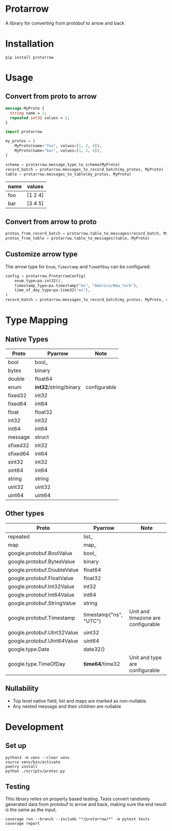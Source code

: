 # Protarrow

A library for converting from protobuf to arrow and back 

# Installation

```shell
pip install protarrow
```

# Usage

## Convert from proto to arrow

```protobuf
message MyProto {
  string name = 1;
  repeated int32 values = 2;
}
```

```python
import protarrow

my_protos = [
    MyProto(name="foo", values=[1, 2, 4]),
    MyProto(name="bar", values=[1, 2, 4]),
]

schema = protarrow.message_type_to_schema(MyProto)
record_batch = protarrow.messages_to_record_batch(my_protos, MyProto)
table = protarrow.messages_to_table(my_protos, MyProto)
```

| name   | values   |
|:-------|:---------|
| foo    | [1 2 4]  |
| bar    | [3 4 5]  |


## Convert from arrow to proto

```python
protos_from_record_batch = protarrow.table_to_messages(record_batch, MyProto)
protos_from_table = protarrow.table_to_messages(table, MyProto)
```

## Customize arrow type

The arrow type for `Enum`, `Timestamp` and `TimeOfDay` can be configured:

```python
config = protarrow.ProtarrowConfig(
    enum_type=pa.int32(),
    timestamp_type=pa.timestamp("ms", "America/New_York"),
    time_of_day_type=pa.time32("ms"),
)
record_batch = protarrow.messages_to_record_batch(my_protos, MyProto, config)
```

# Type Mapping

## Native Types

| Proto    | Pyarrow                 | Note         |
|----------|-------------------------|--------------|
| bool     | bool_                   |              |
| bytes    | binary                  |              |
| double   | float64                 |              |
| enum     | **int32**/string/binary | configurable |
| fixed32  | int32                   |              |
| fixed64  | int64                   |              |
| float    | float32                 |              |
| int32    | int32                   |              |
| int64    | int64                   |              |
| message  | struct                  |              |
| sfixed32 | int32                   |              |
| sfixed64 | int64                   |              |
| sint32   | int32                   |              |
| sint64   | int64                   |              |
| string   | string                  |              |
| uint32   | uint32                  |              |
| uint64   | uint64                  |              |

## Other types


| Proto                       | Pyarrow                | Note                               |
|-----------------------------|------------------------|------------------------------------|
| repeated                    | list_                  |                                    |
| map                         | map_                   |                                    |
| google.protobuf.BoolValue   | bool_                  |                                    |
| google.protobuf.BytesValue  | binary                 |                                    |
| google.protobuf.DoubleValue | float64                |                                    |
| google.protobuf.FloatValue  | float32                |                                    |
| google.protobuf.Int32Value  | int32                  |                                    |
| google.protobuf.Int64Value  | int64                  |                                    |
| google.protobuf.StringValue | string                 |                                    |
| google.protobuf.Timestamp   | timestamp("ns", "UTC") | Unit and timezone are configurable |
| google.protobuf.UInt32Value | uint32                 |                                    |
| google.protobuf.UInt64Value | uint64                 |                                    |
| google.type.Date            | date32()               |                                    |
| google.type.TimeOfDay       | **time64**/time32      | Unit and type are configurable     |

## Nullability

* Top level native field, list and maps are marked as non-nullable.
* Any nested message and their children are nullable

# Development

## Set up

```shell
python3 -m venv --clear venv
source venv/bin/activate
poetry install
python ./scripts/protoc.py
```

## Testing

This library relies on property based testing. 
Tests convert randomly generated data from protobuf to arrow and back, making sure the end result is the same as the input.

```shell
coverage run --branch --include "*/protarrow/*" -m pytest tests
coverage report
```
